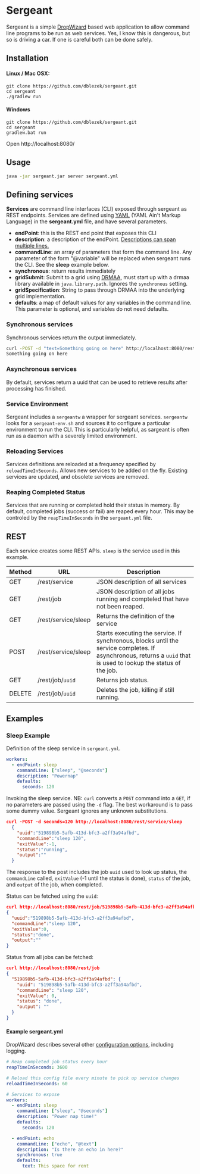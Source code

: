 Sergeant
=======


Sergeant is a simple [DropWizard](http://dropwizard.github.io/dropwizard/) based web application to allow command line programs to be run as web services.  Yes, I know this is dangerous, but so is driving a car.  If one is careful both can be done safely.

Installation
----

#### Linux / Mac OSX:

    git clone https://github.com/dblezek/sergeant.git
    cd sergeant
    ./gradlew run

#### Windows
    git clone https://github.com/dblezek/sergeant.git
    cd sergeant
    gradlew.bat run

Open http://localhost:8080/

Usage
----
```bash
java -jar sergeant.jar server sergeant.yml
```

Defining services
----

**Services** are command line interfaces (CLI) exposed through sergeant as REST endpoints.  Services are defined using [YAML](http://www.yaml.org/spec/1.2/spec.html) (YAML Ain't Markup Language) in the **sergeant.yml** file, and have several parameters.

- **endPoint**: this is the REST end point that exposes this CLI
- **description**: a description of the endPoint.  [Descriptions can span multiple lines.](http://stackoverflow.com/questions/3790454/in-yaml-how-do-i-break-a-string-over-multiple-lines)
- **commandLine**: an array of parameters that form the command line.  Any parameter of the form "@variable" will be replaced when sergeant runs the CLI.  See the **sleep** example below.
- **synchronous**: return results immediately
- **gridSubmit**: Submit to a grid using [DRMAA](http://www.drmaa.org/), must start up with a drmaa library available in `java.library.path`.  Ignores the `synchronous` setting.
- **gridSpecification**: String to pass through DRMAA into the underlying grid implementation.
- **defaults**: a map of default values for any variables in the command line.  This parameter is optional, and variables do not need defaults.

### Synchronous services

Synchronous services return the output immediately.
```bash
curl -POST -d "text=Something going on here" http://localhost:8080/rest/service/echo
Something going on here
```

### Asynchronous services
By default, services return a uuid that can be used to retrieve results after processing has finished.

### Service Environment
Sergeant includes a `sergeantw` a wrapper for sergeant services.  `sergeantw` looks for a `sergeant-env.sh` and sources it to configure a particular environment to run the CLI.  This is particularly helpful, as sargeant is often run as a daemon with a severely limited environment.

### Reloading Services

Services definitions are reloaded at a frequency specified by `reloadTimeInSeconds`.  Allows new services to be added on the fly.  Existing services are updated, and obsolete services are removed.

### Reaping Completed Status

Services that are running or completed hold their status in memory.  By default, completed jobs (success or fail) are reaped every hour.  This may be controled by the `reapTimeInSeconds` in the `sergeant.yml` file.


REST
----
Each service creates some REST APIs.  `sleep` is the service used in this example.

Method  |  URL        | Description
------- | ----------  | -------
GET     | /rest/service | JSON description of all services
GET     | /rest/job     | JSON description of all jobs running and compteled that have not been reaped.
GET     | /rest/service/sleep | Returns the definition of the service
POST    | /rest/service/sleep | Starts executing the service.  If synchronous, blocks until the service completes.  If asynchronous, returns a `uuid` that is used to lookup the status of the job.
GET     | /rest/job/`uuid` | Returns job status.
DELETE  | /rest/job/`uuid` | Deletes the job, killing if still running.

Examples
----

### Sleep Example

Definition of the sleep service in `sergeant.yml`.

```yml
workers:
  - endPoint: sleep
    commandLine: ["sleep", "@seconds"]
    description: "Powernap"
    defaults:
      seconds: 120
```

Invoking the sleep service.  NB: `curl` converts a `POST` command into a `GET`, if no parameters are passed using the `-d` flag.  The best workaround is to pass some dummy value.  Sergeant ignores any unknown substitutions.

```json
curl -POST -d seconds=120 http://localhost:8080/rest/service/sleep
  {
    "uuid":"519898b5-5afb-413d-bfc3-a2ff3a94afbd",
    "commandLine":"sleep 120",
    "exitValue":-1,
    "status":"running",
    "output":""
  }
```

The response to the post includes the job `uuid` used to look up status, the `commandLine` called, `exitValue` (-1 until the status is done), `status` of the job, and `output` of the job, when completed.

Status can be fetched using the `uuid`:
```json
curl http://localhost:8080/rest/job/519898b5-5afb-413d-bfc3-a2ff3a94afbd
{
  "uuid":"519898b5-5afb-413d-bfc3-a2ff3a94afbd",
  "commandLine":"sleep 120",
  "exitValue":0,
  "status":"done",
  "output":""
}
```

Status from all jobs can be fetched:
```json
curl http://localhost:8080/rest/job
{
  "519898b5-5afb-413d-bfc3-a2ff3a94afbd": {
    "uuid": "519898b5-5afb-413d-bfc3-a2ff3a94afbd",
    "commandLine": "sleep 120",
    "exitValue": 0,
    "status": "done",
    "output": ""
  }
}
```


#### Example sergeant.yml
DropWizard describes several other [configuration options](http://dropwizard.github.io/dropwizard/manual/core.html), including logging.

```yml
# Reap completed job status every hour
reapTimeInSeconds: 3600

# Reload this config file every minute to pick up service changes
reloadTimeInSeconds: 60

# Services to expose
workers:
  - endPoint: sleep
    commandLine: ["sleep", "@seconds"]
    description: "Power nap time!"
    defaults:
      seconds: 120

  - endPoint: echo
    commandLine: ["echo", "@text"]
    description: "Is there an echo in here?"
    synchronous: true
    defaults:
      text: This space for rent
```
